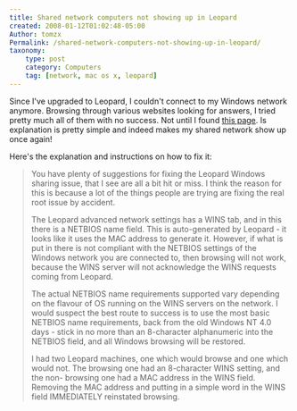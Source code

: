 ```yaml
---
title: Shared network computers not showing up in Leopard
created: 2008-01-12T01:02:48-05:00
Author: tomzx
Permalink: /shared-network-computers-not-showing-up-in-leopard/
taxonomy:
    type: post
    category: Computers
    tag: [network, mac os x, leopard]
---
```


Since I've upgraded to Leopard, I couldn't connect to my Windows network anymore. Browsing through various websites looking for answers, I tried pretty much all of them with no success. Not until I found [this page][1]. Is explanation is pretty simple and indeed makes my shared network show up once again!

Here's the explanation and instructions on how to fix it:

> You have plenty of suggestions for fixing the Leopard Windows sharing issue, that I see are all a bit hit or miss. I think the reason for this is because a lot of the things people are trying are fixing the real root issue by accident.
>
> The Leopard advanced network settings has a WINS tab, and in this there is a NETBIOS name field. This is auto-generated by Leopard - it looks like it uses the MAC address to generate it. However, if what is put in there is not compliant with the NETBIOS settings of the Windows network you are connected to, then browsing will not work, because the WINS server will not acknowledge the WINS requests coming from Leopard.
>
> The actual NETBIOS name requirements supported vary depending on the flavour of OS running on the WINS servers on the network. I would suspect the best route to success is to use the most basic NETBIOS name requirements, back from the old Windows NT 4.0 days - stick in no more than an 8-character alphanumeric into the NETBIOS field, and all Windows browsing will be restored.
>
> I had two Leopard machines, one which would browse and one which would not. The browsing one had an 8-character WINS setting, and the non- browsing one had a MAC address in the WINS field. Removing the MAC address and putting in a simple word in the WINS field IMMEDIATELY reinstated browsing.

 [1]: http://www.macwindows.com/leopard.html#010908a
